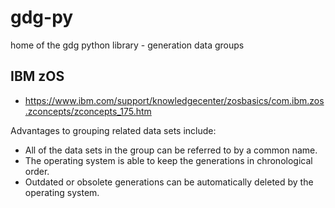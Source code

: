 # gdg-py

home of the gdg python library - generation data groups

## IBM zOS

- https://www.ibm.com/support/knowledgecenter/zosbasics/com.ibm.zos.zconcepts/zconcepts_175.htm

Advantages to grouping related data sets include:

- All of the data sets in the group can be referred to by a common name.
- The operating system is able to keep the generations in chronological order.
- Outdated or obsolete generations can be automatically deleted by the operating system.
